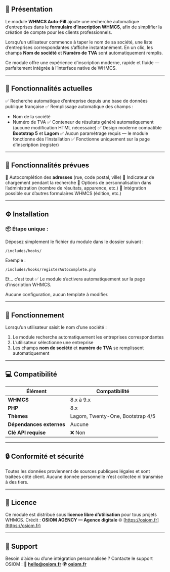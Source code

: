 ## 🌟 Présentation

Le module **WHMCS Auto-Fill** ajoute une recherche automatique d’entreprises dans le **formulaire d’inscription WHMCS**, afin de simplifier la création de compte pour les clients professionnels.

Lorsqu’un utilisateur commence à taper le nom de sa société, une liste d’entreprises correspondantes s’affiche instantanément.
En un clic, les champs **Nom de société** et **Numéro de TVA** sont automatiquement remplis.

Ce module offre une expérience d’inscription moderne, rapide et fluide — parfaitement intégrée à l’interface native de WHMCS.

---

## 🚀 Fonctionnalités actuelles

✅ Recherche automatique d’entreprise depuis une base de données publique française
✅ Remplissage automatique des champs :
* Nom de la société
* Numéro de TVA
✅ Conteneur de résultats généré automatiquement (aucune modification HTML nécessaire)
✅ Design moderne compatible **Bootstrap 5** et **Lagom**
✅ Aucun paramétrage requis — le module fonctionne dès l’installation
✅ Fonctionne uniquement sur la page d’inscription (register)

---

## 🧩 Fonctionnalités prévues

🔹 Autocomplétion des **adresses** (rue, code postal, ville)
🔹 Indicateur de chargement pendant la recherche
🔹 Options de personnalisation dans l’administration (nombre de résultats, apparence, etc.)
🔹 Intégration possible sur d’autres formulaires WHMCS (édition, etc.)

---

## ⚙️ Installation

### 📦 Étape unique :

Déposez simplement le fichier du module dans le dossier suivant :

```
/includes/hooks/
```

Exemple :

```
/includes/hooks/registerAutocomplete.php
```

Et... c’est tout ✅
Le module s’activera automatiquement sur la page d’inscription WHMCS.

Aucune configuration, aucun template à modifier.

---

## 🧠 Fonctionnement

Lorsqu’un utilisateur saisit le nom d’une société :

1. Le module recherche automatiquement les entreprises correspondantes
2. L’utilisateur sélectionne une entreprise
3. Les champs **nom de société** et **numéro de TVA** se remplissent automatiquement

---

## 💻 Compatibilité

| Élément                  | Compatibilité                    |
| ------------------------ | -------------------------------- |
| **WHMCS**                | 8.x à 9.x                        |
| **PHP**                  | 8.x                              |
| **Thèmes**               | Lagom, Twenty-One, Bootstrap 4/5 |
| **Dépendances externes** | Aucune                           |
| **Clé API requise**      | ❌ Non                            |

---

## 🔒 Conformité et sécurité

Toutes les données proviennent de sources publiques légales et sont traitées côté client.
Aucune donnée personnelle n’est collectée ni transmise à des tiers.

---

## 🧾 Licence

Ce module est distribué sous **licence libre d’utilisation** pour tous projets WHMCS.
Crédit : **OSIOM AGENCY — Agence digitale**
🌐 [https://osiom.fr](https://osiom.fr)

---

## 💬 Support

Besoin d’aide ou d’une intégration personnalisée ?
Contacte le support OSIOM :
📧 **[hello@osiom.fr](mailto:hello@osiom.fr)**
🌍 **[osiom.fr](https://osiom.fr)**
